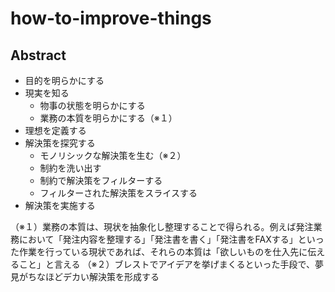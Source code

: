 # how-to-improve-things

## Abstract

- 目的を明らかにする
- 現実を知る
  - 物事の状態を明らかにする
  - 業務の本質を明らかにする（※１）
- 理想を定義する
- 解決策を探究する
  - モノリシックな解決策を生む（※２）
  - 制約を洗い出す
  - 制約で解決策をフィルターする
  - フィルターされた解決策をスライスする
- 解決策を実施する

（※１）業務の本質は、現状を抽象化し整理することで得られる。例えば発注業務において「発注内容を整理する」「発注書を書く」「発注書をFAXする」といった作業を行っている現状であれば、それらの本質は「欲しいものを仕入先に伝えること」と言える
（※２）ブレストでアイデアを挙げまくるといった手段で、夢見がちなほどデカい解決策を形成する
